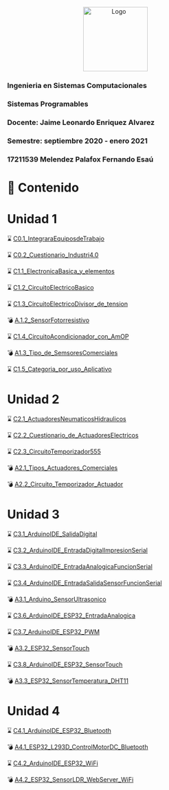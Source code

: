 <p align="center"> 
    <img alt="Logo" src="https://www.tijuana.tecnm.mx/wp-content/uploads/2018/09/logo-ITT-2018.jpg" width=150 height=150>    
</p>

### Ingenieria en Sistemas Computacionales
### Sistemas Programables
### Docente: Jaime Leonardo Enriquez Alvarez
### Semestre: septiembre 2020 - enero 2021

### 17211539 Melendez Palafox Fernando Esaú

# :page_with_curl: Contenido
# Unidad 1
:hourglass: [C0.1_IntegraraEquiposdeTrabajo](/blog/C0.1_FernandoMelendez_DreamTeam.md)

:hourglass: [C0.2_Cuestionario_Industri4.0](/blog/C0.2_FernandoMelendez_DreamTeam.md)

:hourglass: [C1.1_ElectronicaBasica_y_elementos](/blog/C1.1_FernandoMelendez_DreamTeam.md)

:hourglass: [C1.2_CircuitoElectricoBasico](/blog/C1.2_FernandoMelendez_DreamTeam.md)

:hourglass: [C1.3_CircuitoElectricoDivisor_de_tension](/blog/C1.3_FernandoMelendez_DreamTeam.md)

:bomb: [A.1.2_SensorFotorresistivo](/blog/A.1.2_FernandoMelendez_DreamTeam.md)

:hourglass: [C1.4_CircuitoAcondicionador_con_AmOP](/blog/C1.4_FernandoMelendez_DreamTeam.md)

:bomb: [A1.3_Tipo_de_SemsoresComerciales](/blog/A1.3_FernandoMelendez_DreamTeam.md)

:hourglass: [C1.5_Categoria_por_uso_Aplicativo](/blog/C1.5_FernandoMelendez_DreamTeam.md)

# Unidad 2
:hourglass: [C2.1_ActuadoresNeumaticosHidraulicos](/blog/C2.1_FernandoMelendez_DreamTeam.md)

:hourglass: [C2.2_Cuestionario_de_ActuadoresElectricos](/blog/C2.2_FernandoMelendez_DreamTeam.md)

:hourglass: [C2.3_CircuitoTemporizador555](/blog/C2.3_FernandoMelendez_DreamTeam.md)

:bomb: [A2.1_Tipos_Actuadores_Comerciales](/blog/A2.1_FernandoMelendez_DreamTeam.md)

:bomb: [A2.2_Circuito_Temporizador_Actuador](/blog/A2.2_FernandoMelendez_DreamTeam.md)

# Unidad 3
:hourglass: [C3.1_ArduinoIDE_SalidaDigital](/blog/C3.1_FernandoMelendez_DreamTeam.md)

:hourglass: [C3.2_ArduinoIDE_EntradaDigitalImpresionSerial](/blog/C3.2_FernandoMelendez_DreamTeam.md)

:hourglass: [C3.3_ArduinoIDE_EntradaAnalogicaFuncionSerial](/blog/C3.3_FernandoMelendez_DreamTeam.md)

:hourglass: [C3.4_ArduinoIDE_EntradaSalidaSensorFuncionSerial](/blog/C3.4_FernandoMelendez_DreamTeam.md)

:bomb: [A3.1_Arduino_SensorUltrasonico](/blog/A3.1_FernandoMelendez_DreamTeam.md)

:hourglass: [C3.6_ArduinoIDE_ESP32_EntradaAnalogica](/blog/C3.6_FernandoMelendez_DreamTeam.md)

:hourglass: [C3.7_ArduinoIDE_ESP32_PWM](/blog/C3.7_FernandoMelendez_DreamTeam.md)

:bomb: [A3.2_ESP32_SensorTouch](/blog/A3.2_FernandoMelendez_DreamTeam.md)

:hourglass: [C3.8_ArduinoIDE_ESP32_SensorTouch](/blog/C3.8_FernandoMelendez_DreamTeam.md)

:bomb: [A3.3_ESP32_SensorTemperatura_DHT11](/blog/A3.3_FernandoMelendez_DreamTeam.md)

# Unidad 4
:hourglass: [C4.1_ArduinoIDE_ESP32_Bluetooth](/blog/C4.1_FernandoMelendez_DreamTeam.md)

:bomb: [A4.1_ESP32_L293D_ControlMotorDC_Bluetooth](/blog/A4.1_FernandoMelendez_DreamTeam.md)

:hourglass: [C4.2_ArduinoIDE_ESP32_WiFi](/blog/C4.2_FernandoMelendez_DreamTeam.md)

:bomb: [A4.2_ESP32_SensorLDR_WebServer_WiFi](/blog/A4.2_FernandoMelendez_DreamTeam.md)
